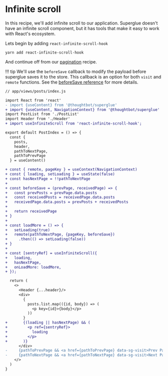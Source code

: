 # Infinite scroll

In this recipe, we'll add infinite scroll to our application. Superglue doesn't
have an infinite scroll component, but it has tools that make it easy to
work with React's ecosystem.

Lets begin by adding `react-infinite-scroll-hook`

```
yarn add react-infinite-scroll-hook
```

And continue off from our [pagination] recipe.

!!! tip
    We'll use the `beforeSave` callback to modify the payload before superglue
    saves it to the store. This callback is an option for both `visit` and
    `remote` functions. See the
    [beforeSave reference](../reference/types.requests/#beforesave-2) for more details.

```diff
// app/views/posts/index.js

import React from 'react'
- import {useContent} from '@thoughtbot/superglue'
+ import {useContent, NavigationContext} from '@thoughtbot/superglue'
import PostList from './PostList'
import Header from './Header'
+ import useInfiniteScroll from 'react-infinite-scroll-hook';

export default PostIndex = () => {
  const {
    posts,
    header,
    pathToNextPage,
    pathToPrevPage
  } = useContent()

+ const { remote, pageKey } = useContext(NavigationContext)
+ const { loading, setLoading } = useState(false)
+ const hasNextPage = !!pathToNextPage
+
+ const beforeSave = (prevPage, receivedPage) => {
+   const prevPosts = prevPage.data.posts
+   const receivedPosts = receivedPage.data.posts
+   receivedPage.data.posts = prevPosts + receivedPosts
+
+   return receivedPage
+ }
+
+ const loadMore = () => {
+   setLoading(true)
+   remote(pathToNextPage, {pageKey, beforeSave})
+     .then(() => setLoading(false))
+ }
+
+ const [sentryRef] = useInfiniteScroll({
+   loading,
+   hasNextPage,
+   onLoadMore: loadMore,
+ });

  return (
    <>
      <Header {...header}/>
      <div>
        {
          posts.list.map(({id, body}) => (
            <p key={id}>{body}</p>
          ))
        }
+       {(loading || hasNextPage) && (
+         <p ref={sentryRef}>
+           loading
+         </p>
+       )}
      </div>
-     {pathToPrevPage && <a href={pathToPrevPage} data-sg-visit>Prev Page</a>}
-     {pathToNextPage && <a href={pathToNextPage} data-sg-visit>Next Page</a>}
    </>
  )
}

```

[pagination]: ./spa-pagination.md
